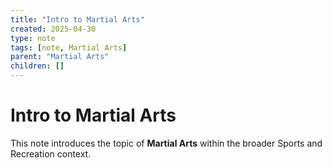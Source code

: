 ```yaml
---
title: "Intro to Martial Arts"
created: 2025-04-30
type: note
tags: [note, Martial Arts]
parent: "Martial Arts"
children: []
---
```


# Intro to Martial Arts

This note introduces the topic of **Martial Arts** within the broader Sports and Recreation context.
